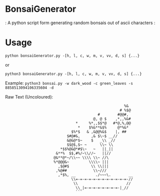 # BonsaiGenerator
: A python script form generating random bonsais out of ascii characters :

# Usage
`python bonsaiGenerator.py -[h, l, c, w, m, v, vv, d, s] {...}`

or

`python3 bonsaiGenerator.py -[h, l, c, w, m, v, vv, d, s] {...}`

Example:
`python3 bonsai.py -w dark_wood -c green_leaves -s 8858513094106335604 -d`
                                                                                         
Raw Text (Uncoloured):                                                                                         
```
                                                      %&                                 
                                                    # %$@                                
                                          #        #@@#,                                 
                                        @, @ $    ,*,,%&#                                
                                *     %*,,$$*@   #*@,%,@@                                
                                 *    $%&**&$%     @*%&*                                 
                              $%*$   & ,&@@%&$    |, ##                                  
                            $#@#&,     ,& $\~$ __//                                      
                            &@&@*$~    $   _\\ _//                                       
                            $$@$,$~ ~      \\~ \\                                        
                         *$$%@&@*#$\~   ~   ||_||                                        
                       &**%  $$,#%/~\\//~   ||//                                         
                      @&**@*~/\\~~ \\\\ \\~ //\                                          
                      %*@@@&~         \\\\~ |||                                          
                        ,$@#$          \\ \\|||                                          
                       ,%@##            \\~///                                           
                        ,*$%, __         ./~~~\.        __                               
                              \\=-=-=-=-=-=-=-=-=-=-=-=-//                               
                               \\                      //                                
                                \\_|=-=-=-=-=-=-=-=-|_//                                 
                                ```


